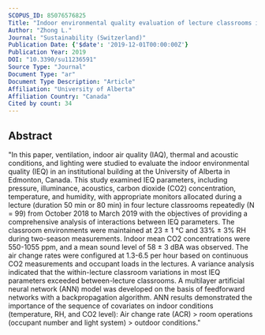 ```yaml
---
SCOPUS_ID: 85076576825
Title: "Indoor environmental quality evaluation of lecture classrooms in an institutional building in a cold climate"
Author: "Zhong L."
Journal: "Sustainability (Switzerland)"
Publication Date: {'$date': '2019-12-01T00:00:00Z'}
Publication Year: 2019
DOI: "10.3390/su11236591"
Source Type: "Journal"
Document Type: "ar"
Document Type Description: "Article"
Affiliation: "University of Alberta"
Affiliation Country: "Canada"
Cited by count: 34
---
```


## Abstract
"In this paper, ventilation, indoor air quality (IAQ), thermal and acoustic conditions, and lighting were studied to evaluate the indoor environmental quality (IEQ) in an institutional building at the University of Alberta in Edmonton, Canada. This study examined IEQ parameters, including pressure, illuminance, acoustics, carbon dioxide (CO2) concentration, temperature, and humidity, with appropriate monitors allocated during a lecture (duration 50 min or 80 min) in four lecture classrooms repeatedly (N = 99) from October 2018 to March 2019 with the objectives of providing a comprehensive analysis of interactions between IEQ parameters. The classroom environments were maintained at 23 ± 1 °C and 33% ± 3% RH during two-season measurements. Indoor mean CO2 concentrations were 550-1055 ppm, and a mean sound level of 58 ± 3 dBA was observed. The air change rates were configured at 1.3-6.5 per hour based on continuous CO2 measurements and occupant loads in the lectures. A variance analysis indicated that the within-lecture classroom variations in most IEQ parameters exceeded between-lecture classrooms. A multilayer artificial neural network (ANN) model was developed on the basis of feedforward networks with a backpropagation algorithm. ANN results demonstrated the importance of the sequence of covariates on indoor conditions (temperature, RH, and CO2 level): Air change rate (ACR) > room operations (occupant number and light system) > outdoor conditions."
